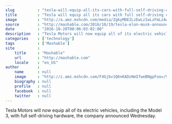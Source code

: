 ```yaml
---
slug          : "tesla-will-equip-all-its-cars-with-full-self-driving-capabilities"
title         : "Tesla will equip all its cars with full self-driving capabilities"
image         : "http://a.amz.mshcdn.com/media/ZgkyMDE2LzEwLzIwLzFmLzAwYTg5MzVmMjZiMjQ4NGQ4MWVjNTQ2OWYzZDI4MTlmLjViYzU0LmpwZwpwCXRodW1iCTEyMDB4NjMwCmUJanBn/a5cf1e1b/fc1/00a8935f26b2484d81ec5469f3d2819f.jpg"
source        : "http://mashable.com/2016/10/19/tesla-elon-musk-announcement/"
date          : "2016-10-20T00:06:03-02:00"
description   : "Tesla Motors will now equip all of its electric vehicles, including the Model 3, with full self-driving hardware, the company announced Wednesday."
categories    : ['technology']
tags          : ['Mashable']
site          :
    title     : "Mashable"
    url       : "http://mashable.com"
    locale    : "en_US"
author        :
    name      : null
    image     : "http://i.amz.mshcdn.com/F4Gjbv1Q6nKADzNmIfweBNgpFoo=/90x90/2016%2F09%2F16%2F30%2F2016091585httpsblueprintapiproduction.s3.amazonaws..e5729.jpg"
    biography : null
    profile   : null
    facebook  : null
    twitter   : null
---
```


Tesla Motors will now equip all of its electric vehicles, including the Model 3, with full self-driving hardware, the company announced Wednesday.
